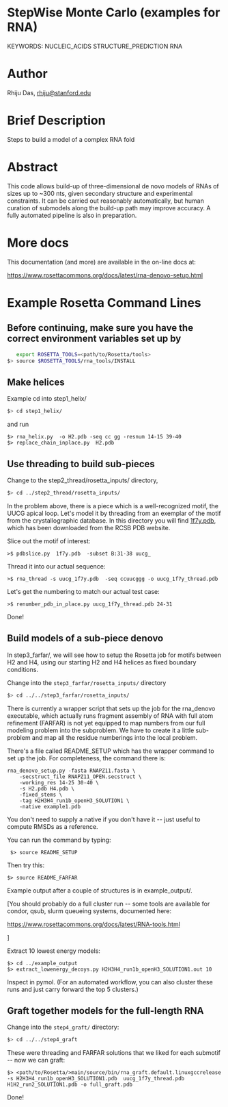 # StepWise Monte Carlo (examples for RNA)

KEYWORDS: NUCLEIC_ACIDS STRUCTURE_PREDICTION RNA

# Author
Rhiju Das, rhiju@stanford.edu

# Brief Description

Steps to build a model of a complex RNA fold

# Abstract

This code allows build-up of three-dimensional de novo models of RNAs of sizes up to ~300 nts, given secondary structure and experimental constraints. It can be carried out reasonably automatically, but human curation of submodels along the build-up path may improve accuracy. A fully automated pipeline is also in preparation.

# More docs
This documentation (and more) are available in the on-line docs at:

https://www.rosettacommons.org/docs/latest/rna-denovo-setup.html

# Example Rosetta Command Lines

## Before continuing, make sure you have the correct environment variables set up by 

```bash
   export ROSETTA_TOOLS=<path/to/Rosetta/tools>
$> source $ROSETTA_TOOLS/rna_tools/INSTALL
```

## Make helices

Example cd into step1_helix/

```bash
$> cd step1_helix/
```

and run

```
$> rna_helix.py  -o H2.pdb -seq cc gg -resnum 14-15 39-40
$> replace_chain_inplace.py  H2.pdb 
```

## Use threading to build sub-pieces

Change to the step2_thread/rosetta_inputs/ directory,

```bash
$> cd ../step2_thread/rosetta_inputs/
```

In the problem above, there is a piece which is a well-recognized motif, 
the UUCG apical loop. Let's model it by threading from an exemplar
of the motif from the crystallographic database. In this directory you will find [1f7y.pdb](http://pdb.org/pdb/explore/explore.do?structureId=1f7y
), which has been downloaded from the RCSB PDB website.


Slice out the motif of interest:
```
>$ pdbslice.py  1f7y.pdb  -subset B:31-38 uucg_
```

Thread it into our actual sequence:
```
>$ rna_thread -s uucg_1f7y.pdb  -seq ccuucggg -o uucg_1f7y_thread.pdb
```

Let's get the numbering to match our actual test case:
```
>$ renumber_pdb_in_place.py uucg_1f7y_thread.pdb 24-31
```

Done!

## Build models of a sub-piece denovo

In step3_farfar/, we will see how to setup the Rosetta job for motifs between H2 and H4, using our starting H2 and H4 helices as fixed boundary conditions. 

Change into the `step3_farfar/rosetta_inputs/` directory
```bash
$> cd ../../step3_farfar/rosetta_inputs/
```

There is currently a wrapper script that sets up the job for the rna_denovo executable, which actually runs fragment assembly of RNA with full atom refinement (FARFAR) is not yet equipped to map numbers from our full modeling problem into the subproblem. We have to create it a little sub-problem and map all the residue numberings into the local problem.

There's a file called README_SETUP which has the wrapper command to set up the job. For completeness, the command there is:

```
rna_denovo_setup.py -fasta RNAPZ11.fasta \
    -secstruct_file RNAPZ11_OPEN.secstruct \
    -working_res 14-25 30-40 \
    -s H2.pdb H4.pdb \
    -fixed_stems \
    -tag H2H3H4_run1b_openH3_SOLUTION1 \
    -native example1.pdb 
```

You don't need to supply a native if you don't have it -- just useful
to compute RMSDs as a reference.

You can run the command by typing:

```
 $> source README_SETUP
```

Then try this:

```
$> source README_FARFAR
```

Example output after a couple of structures is in example_output/.

[You should probably do a full cluster run -- some tools are available for
 condor, qsub, slurm queueing systems, documented here:

https://www.rosettacommons.org/docs/latest/RNA-tools.html

]

Extract 10 lowest energy models:

```
$> cd ../example_output
$> extract_lowenergy_decoys.py H2H3H4_run1b_openH3_SOLUTION1.out 10
```

Inspect in pymol.
(For an automated workflow, you can also cluster these runs and just carry forward the top 5 clusters.)

## Graft together models for the full-length RNA

Change into the `step4_graft/` directory:
```bash
$> cd ../../step4_graft
```

These were threading and FARFAR solutions that we liked for each submotif -- now we can graft:

```
$> <path/to/Rosetta/>main/source/bin/rna_graft.default.linuxgccrelease -s H2H3H4_run1b_openH3_SOLUTION1.pdb  uucg_1f7y_thread.pdb  H1H2_run2_SOLUTION1.pdb -o full_graft.pdb
```

Done! 

